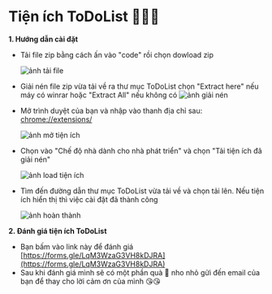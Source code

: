 # Tiện ích ToDoList 📖📖📖

**1. Hướng dẫn cài đặt**

- Tải file zip bằng cách ấn vào "code" rồi chọn dowload zip

  ![ảnh tải file](https://phpservercookie.000webhostapp.com/images/tai_file_zip.png)
  
- Giải nén file zip vừa tải về ra thư mục ToDoList chọn "Extract here" nếu máy có winrar hoặc "Extract All" nếu không có
  ![ảnh giải nén](https://phpservercookie.000webhostapp.com/images/giai_nen_file.png)
  
- Mở trình duyệt của bạn và nhập vào thanh địa chỉ sau: [chrome://extensions/](chrome://extensions/)

  ![ảnh mở tiện ích](https://phpservercookie.000webhostapp.com/images/extensions.jpeg)
  
- Chọn vào "Chế độ nhà dành cho nhà phát triển" và chọn "Tải tiện ích đã giải nén"

  ![ảnh load tiện ích](https://phpservercookie.000webhostapp.com/images/bat_tien_ich.png)
  
- Tìm đến đường dẫn thư mục ToDoList vừa tải về và chọn tải lên. Nếu tiện ích hiển thị thì việc cài đặt đã thành công

  ![ảnh hoàn thành](https://phpservercookie.000webhostapp.com/images/complete.png)

**2. Đánh giá tiện ích ToDoList**

- Bạn bấm vào link này để đánh giá [https://forms.gle/LqM3WzaG3VH8kDJRA](https://forms.gle/LqM3WzaG3VH8kDJRA)
- Sau khi đánh giá mình sẽ có một phần quà 🎁 nho nhỏ gửi đến email của bạn để thay cho lời cảm ơn của mình 😘😘

